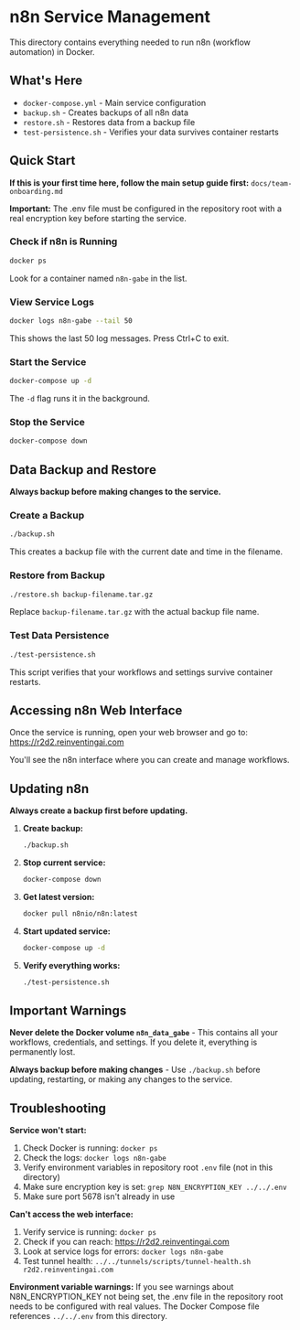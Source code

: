 # n8n Service Management

This directory contains everything needed to run n8n (workflow automation) in Docker.

## What's Here

- `docker-compose.yml` - Main service configuration
- `backup.sh` - Creates backups of all n8n data
- `restore.sh` - Restores data from a backup file
- `test-persistence.sh` - Verifies your data survives container restarts

## Quick Start

**If this is your first time here, follow the main setup guide first:** `docs/team-onboarding.md`

**Important:** The .env file must be configured in the repository root with a real encryption key before starting the service.

### Check if n8n is Running
```bash
docker ps
```
Look for a container named `n8n-gabe` in the list.

### View Service Logs
```bash
docker logs n8n-gabe --tail 50
```
This shows the last 50 log messages. Press Ctrl+C to exit.

### Start the Service
```bash
docker-compose up -d
```
The `-d` flag runs it in the background.

### Stop the Service
```bash
docker-compose down
```

## Data Backup and Restore

**Always backup before making changes to the service.**

### Create a Backup
```bash
./backup.sh
```
This creates a backup file with the current date and time in the filename.

### Restore from Backup
```bash
./restore.sh backup-filename.tar.gz
```
Replace `backup-filename.tar.gz` with the actual backup file name.

### Test Data Persistence
```bash
./test-persistence.sh
```
This script verifies that your workflows and settings survive container restarts.

## Accessing n8n Web Interface

Once the service is running, open your web browser and go to:
https://r2d2.reinventingai.com

You'll see the n8n interface where you can create and manage workflows.

## Updating n8n

**Always create a backup first before updating.**

1. **Create backup:**
   ```bash
   ./backup.sh
   ```

2. **Stop current service:**
   ```bash
   docker-compose down
   ```

3. **Get latest version:**
   ```bash
   docker pull n8nio/n8n:latest
   ```

4. **Start updated service:**
   ```bash
   docker-compose up -d
   ```

5. **Verify everything works:**
   ```bash
   ./test-persistence.sh
   ```

## Important Warnings

**Never delete the Docker volume `n8n_data_gabe`** - This contains all your workflows, credentials, and settings. If you delete it, everything is permanently lost.

**Always backup before making changes** - Use `./backup.sh` before updating, restarting, or making any changes to the service.

## Troubleshooting

**Service won't start:**
1. Check Docker is running: `docker ps`
2. Check the logs: `docker logs n8n-gabe`
3. Verify environment variables in repository root `.env` file (not in this directory)
4. Make sure encryption key is set: `grep N8N_ENCRYPTION_KEY ../../.env`
5. Make sure port 5678 isn't already in use

**Can't access the web interface:**
1. Verify service is running: `docker ps`
2. Check if you can reach: https://r2d2.reinventingai.com
3. Look at service logs for errors: `docker logs n8n-gabe`
4. Test tunnel health: `../../tunnels/scripts/tunnel-health.sh r2d2.reinventingai.com`

**Environment variable warnings:**
If you see warnings about N8N_ENCRYPTION_KEY not being set, the .env file in the repository root needs to be configured with real values. The Docker Compose file references `../../.env` from this directory.